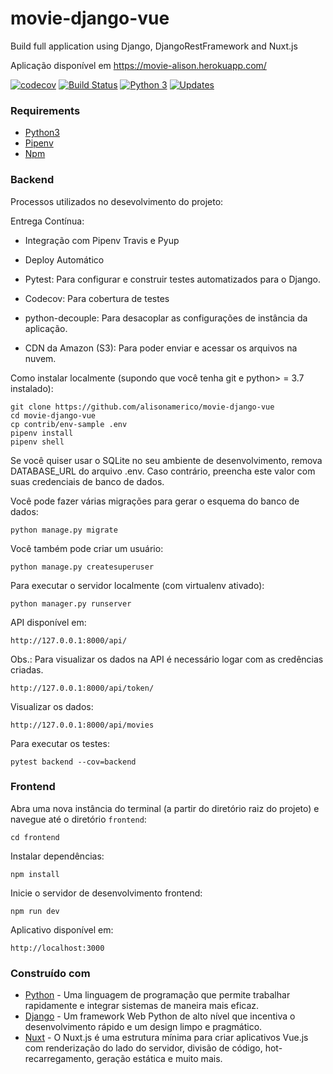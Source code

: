 # movie-django-vue
Build full application using Django, DjangoRestFramework and Nuxt.js

Aplicação disponível em https://movie-alison.herokuapp.com/

[![codecov](https://codecov.io/gh/alisonamerico/movie-django-vue/branch/master/graph/badge.svg)](https://codecov.io/gh/alisonamerico/movie-django-vue)
[![Build Status](https://travis-ci.org/alisonamerico/movie-django-vue.svg?branch=master)](https://travis-ci.org/alisonamerico/movie-django-vue)
[![Python 3](https://pyup.io/repos/github/alisonamerico/movie-django-vue/python-3-shield.svg)](https://pyup.io/repos/github/alisonamerico/movie-django-vue/)
[![Updates](https://pyup.io/repos/github/alisonamerico/movie-django-vue/shield.svg)](https://pyup.io/repos/github/alisonamerico/movie-django-vue/)

### Requirements
* [Python3](https://www.python.org/download/releases/3.0/)
* [Pipenv](https://pypi.org/project/pipenv/)
* [Npm](https://www.npmjs.com/get-npm)

### Backend

Processos utilizados no desevolvimento do projeto:

Entrega Contínua:

 - Integração com Pipenv Travis e Pyup
 
 - Deploy Automático
 
 - Pytest: Para configurar e construir testes automatizados para o Django.
 
 - Codecov: Para cobertura de testes
 
 - python-decouple: Para desacoplar as configurações de instância da aplicação.

 - CDN da Amazon (S3): Para poder enviar e acessar os arquivos na nuvem.   

Como instalar localmente (supondo que você tenha git e python> = 3.7 instalado):
```console
git clone https://github.com/alisonamerico/movie-django-vue
cd movie-django-vue
cp contrib/env-sample .env
pipenv install
pipenv shell
```
Se você quiser usar o SQLite no seu ambiente de desenvolvimento, remova DATABASE_URL do arquivo .env. Caso contrário, preencha este valor com suas credenciais de banco de dados.

Você pode fazer várias migrações para gerar o esquema do banco de dados:
```console
python manage.py migrate
``` 
Você também pode criar um usuário:
```console
python manage.py createsuperuser
```
Para executar o servidor localmente (com virtualenv ativado):
```console
python manager.py runserver
```
API disponível em:
```console
http://127.0.0.1:8000/api/
```
Obs.: Para visualizar os dados na API é necessário logar com as credências criadas.
```console
http://127.0.0.1:8000/api/token/
```
Visualizar os dados:
```console
http://127.0.0.1:8000/api/movies
```

Para executar os testes:
```console
pytest backend --cov=backend
```

### Frontend
Abra uma nova instância do terminal (a partir do diretório raiz do projeto) e navegue até o diretório `frontend`:
```console
cd frontend
```

Instalar dependências:
```console
npm install
```

Inicie o servidor de desenvolvimento frontend:
```console
npm run dev
```

Aplicativo disponível em:
```console
http://localhost:3000
```

### Construído com
* [Python](https://www.python.org/) - Uma linguagem de programação que permite trabalhar rapidamente e integrar sistemas de maneira mais eficaz.
* [Django](http://djangoproject.org/) - Um framework Web Python de alto nível que incentiva o desenvolvimento rápido e um design limpo e pragmático.
* [Nuxt](https://nuxtjs.org/) - O Nuxt.js é uma estrutura mínima para criar aplicativos Vue.js com renderização do lado do servidor, divisão de código, hot-recarregamento, geração estática e muito mais.